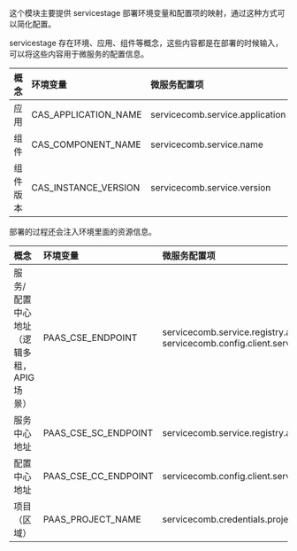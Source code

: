 这个模块主要提供 servicestage 部署环境变量和配置项的映射，通过这种方式可以简化配置。 

servicestage 存在环境、应用、组件等概念，这些内容都是在部署的时候输入，可以将这些内容用于微服务的配置信息。 

|概念|环境变量|微服务配置项|
| :--- | :--- | :--- |
|应用|CAS_APPLICATION_NAME|servicecomb.service.application|
|组件|CAS_COMPONENT_NAME|servicecomb.service.name|
|组件版本|CAS_INSTANCE_VERSION|servicecomb.service.version|

部署的过程还会注入环境里面的资源信息。

|概念|环境变量|微服务配置项|
| :--- | :--- | :--- |
|服务/配置中心地址（逻辑多租，APIG场景）| PAAS_CSE_ENDPOINT | servicecomb.service.registry.address<br/>servicecomb.config.client.serverUri|
|服务中心地址 | PAAS_CSE_SC_ENDPOINT | servicecomb.service.registry.address |
|配置中心地址 | PAAS_CSE_CC_ENDPOINT | servicecomb.config.client.serverUri |
|项目（区域） | PAAS_PROJECT_NAME | servicecomb.credentials.project |


